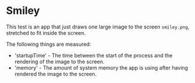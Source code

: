 # Smiley

This test is an app that just draws one large image to the screen `smiley.png`,
stretched to fit inside the screen.

The following things are measured:

- 'startupTime' - The time between the start of the process and the rendering of
  the image to the screen.
- 'memory' - The amount of system memory the app is using after having rendered
  the image to the screen.
